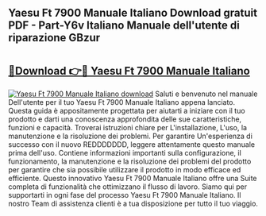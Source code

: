 ## Yaesu Ft 7900 Manuale Italiano Download gratuit PDF - Part-Y6v Italiano Manuale dell'utente di riparazione GBzur

# <h2><a href="http://df93np.blite.top/?on=Yaesu+Ft+7900+Manuale+Italiano">🔗Download 👉🔴 Yaesu Ft 7900 Manuale Italiano</a></h2>

[![Yaesu Ft 7900 Manuale Italiano download](https://i.imgur.com/lujVjoI.png)](http://df93np.blite.top/?on=Yaesu+Ft+7900+Manuale+Italiano)
Saluti e benvenuto nel manuale Dell'utente per il tuo Yaesu Ft 7900 Manuale Italiano appena lanciato. Questa guida è appositamente progettata per aiutarti a iniziare con il tuo prodotto e darti una conoscenza approfondita delle sue caratteristiche, funzioni e capacità. Troverai istruzioni chiare per L'installazione, L'uso, la manutenzione e la risoluzione dei problemi. Per garantire Un'esperienza di successo con il nuovo REDDDDDDD, leggere attentamente questo manuale prima dell'uso. Contiene informazioni importanti sulla configurazione, il funzionamento, la manutenzione e la risoluzione dei problemi del prodotto per garantire che sia possibile utilizzare il prodotto in modo efficace ed efficiente. Questo innovativo Yaesu Ft 7900 Manuale Italiano offre una Suite completa di funzionalità che ottimizzano il flusso di lavoro. Siamo qui per supportarti in ogni fase del processo Yaesu Ft 7900 Manuale Italiano. Il nostro Team di assistenza clienti è a tua disposizione per tutto il tuo viaggio.
